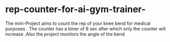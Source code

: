 # rep-counter-for-ai-gym-trainer-
The mini-Project aims to count the rep of your knee bend for medical purposes . The counter has a timer of 8 sec after which only the counter will increase .Also the project monitors the angle of the bend 
